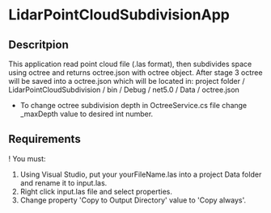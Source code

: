 # LidarPointCloudSubdivisionApp

Descritpion
--------------------
This application read point cloud file (.las format), then subdivides space using octree and returns octree.json with octree object. After stage 3 octree will be saved into a octree.json which will be located in:
project folder / LidarPointCloudSubdivision / bin / Debug / net5.0 / Data / octree.json

- To change octree subdivision depth in OctreeService.cs file change _maxDepth value to desired int number.

Requirements
--------------------
! You must:
1. Using Visual Studio, put your yourFileName.las into a project Data folder and rename it to input.las. 
2. Right click input.las file and select properties.
3. Change property 'Copy to Output Directory' value to 'Copy always'.
